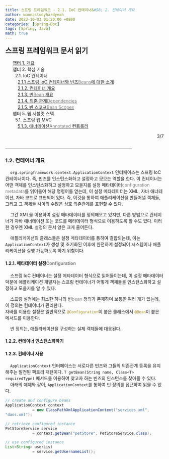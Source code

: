 ```yaml
---
title: 스프링 프레임워크 - 2.1. IoC 컨테이너&#58; 2. 컨테이너 개요
author: wannastudyhardyeah
date: 2023-10-03 01:20:00 +0800
categories: [Spring-Doc]
tags: [Spring, Java]
math: true
---
```

<div class="toc-multiple-posts">
<b style="font-size:1.4rem">스프링 프레임워크 문서 읽기</b>
<ol class="sc-fmciRz gyCSrP"><a href="/posts/Spring-Chap-01-Frame-Work-Overview/">챕터 1. 개요</a><br>
챕터 2. 핵심 기술<br>
&nbsp;&nbsp;2.1. IoC 컨테이너<br>
&nbsp;&nbsp;&nbsp;&nbsp;<a href="/posts/Spring-Chap-02-1-1-introduction-to-the-spring-ioc-container-and-beans">2.1.1 스프링 IoC 컨테이너와 빈즈<span style="color: #808080;">Beans</span>에 대한 소개</a><br>
&nbsp;&nbsp;&nbsp;&nbsp;<a href="/posts/Spring-Chap-02-1-2-container-overview" aria-current="page" class="active">2.1.2. 컨테이너 개요</a><br>
&nbsp;&nbsp;&nbsp;&nbsp;<a href="/posts/Spring-Chap-02-1-3-bean-overview">2.1.3. 빈<span style="color: #808080;">Bean</span> 개요</a><br>
&nbsp;&nbsp;&nbsp;&nbsp;<a href="/posts/Spring-Chap-02-1-4-dependencies">2.1.4. 의존 관계<span style="color: #808080;">Dependencies</span></a><br>
&nbsp;&nbsp;&nbsp;&nbsp;<a href="/posts/Spring-Chap-02-1-5-bean-scopes">2.1.5. 빈 스코프<span style="color: #808080;">Bean Scopes</span></a><br>
챕터 5. 웹 서블릿 스택<br>
&nbsp;&nbsp;5.1. 스프링 웹 MVC<br>
&nbsp;&nbsp;&nbsp;&nbsp;<a href="/posts/Spring-Chap-05-1-3-annoted-controllers">5.1.3. 애너테이션<span style="color: #808080;">Annotated</span> 컨트롤러</a><br>
</ol><div class="sc-fIosxK hRRhWV"><div class="sc-gUQvok eBShCz">
<div class="series-number" align="right">3/7</div>
</div></div>
</div>
<br>
<hr width="80%">
<h3 id="container-overview-h3"> 1.2. 컨테이너 개요</h3>

&nbsp;&nbsp;&nbsp;&nbsp;``org.springframework.context.ApplicationContext`` 인터페이스는 스프링 IoC 컨테이너이다. 즉, 빈즈를 인스턴스화하고 설정하고 모으는 역할을 한다. 이 컨테이너는 어떤 객체를 인스턴스화하고 설정하고 모을지를 설정 메타데이터<span style="color: #808080;">configuration metadata</span>를 읽어들여 해당 명령어를 얻는데, 이 설정 메타데이터는 XML, 자바 애너테이션, 자바 코드로 표현되어 있다. 즉, 이것을 통하여 애플리케이션을 만들어낼 객체들, 그리고 그 객체들 사이의 수많은 상호 의존관계를 표현할 수 있다.<br>  

&nbsp;&nbsp;&nbsp;&nbsp;그간 XML을 이용하여 설정 메타데이터를 정의해오고 있지만, 다른 방법으로 컨테이너가 자바 애너테이션 또는 코드를 메타데이터 형식으로 이용하도록 할 수도 있다. 이러한 경우엔 XML 설정의 문서 양은 크게 줄어든다.<br>

&nbsp;&nbsp;&nbsp;&nbsp;애플리케이션의 클래스들은 설정 메타데이터를 통하여 결합되는데, 이는 ``ApplicationContext``가 생성 및 초기화된 이후에 완전하게 설정되어 시스템이나 애플리케이션을 실행 가능하도록 하기 위함이다.<br> 

<h4 id="configuration-metadata">  1.2.1. 메타데이터 설정<span style="color: #808080;">Configuration</span></h4>

&nbsp;&nbsp;&nbsp;&nbsp;스프링 IoC 컨테이너는 설정 메타데이터 형식으로 읽어들이는데, 이 설정 메타데이터 덕분에 애플리케이션 개발자는 스프링 컨테이너가 어떻게 객체들을 인스턴스화하고 설정하고 모을지를 알 수 있다.<br>

&nbsp;&nbsp;&nbsp;&nbsp;스프링 설정에는 최소한 하나의 빈<span style="color: #808080;">bean</span> 정의가 존재하며 보통은 여러 개가 있는데, 이 정의는 컨테이너가 관리한다.<br>
자바를 이용한 설정은 일반적으로 <code class="language-java highlighter-rouge" style="color: #9E880D;">@Configuration</code>이 붙은 클래스에서 <code class="language-java highlighter-rouge" style="color: #9E880D;">@Bean</code>이 붙은 메서드를 이용한다.<br>

&nbsp;&nbsp;&nbsp;&nbsp;빈 정의는, 애플리케이션을 구성하는 실제 객체들에 대응된다. 

<h4 id="instantiating-a-container">  1.2.2. 컨테이너 인스턴스화하기</h4>
<h4 id="using-the-container-h4">  1.2.3. 컨테이너 사용</h4>

&nbsp;&nbsp;&nbsp;&nbsp;``ApplicationContext`` 인터페이스는 서로다른 빈즈와 그들의 의존관계 등록을 유지해주는 발전된 팩토리 패턴이다. ``T getBean(String name, Class<T> requiredType)`` 메서드를 이용하여 찾고자 하는 빈즈의 인스턴스를 찾아올 수 있다.<br>
&nbsp;&nbsp;&nbsp;&nbsp;아래의 예제와 같이, ``ApplicationContext``를 통하여 빈 정의를 접근하여 읽을 수 있다.<br>

```java
// create and configure beans
ApplicationContext context 
            = new ClassPathXmlApplicationContext("services.xml",
"daos.xml");

// retrieve configured instance
PetStoreService service 
            = context.getBean("petStore", PetStoreService.class);

// use configured instance
List<String> userList 
            = service.getUsernameList();
```
